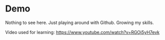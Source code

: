 # Demo

Nothing to see here. Just playing around with Github. Growing my skills.

Video used for learning: https://www.youtube.com/watch?v=RGOj5yH7evk

